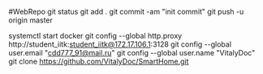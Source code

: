 #WebRepo
git status
git add .
git commit -am "init commit"
git push -u origin master


systemctl start docker
git config --global http.proxy http://student_iitk:student_iitk@172.17.106.1:3128
git config --global user.email "cdd777_91@mail.ru"
git config --global user.name "VitalyDoc"
git clone https://github.com/VitalyDoc/SmartHome.git
